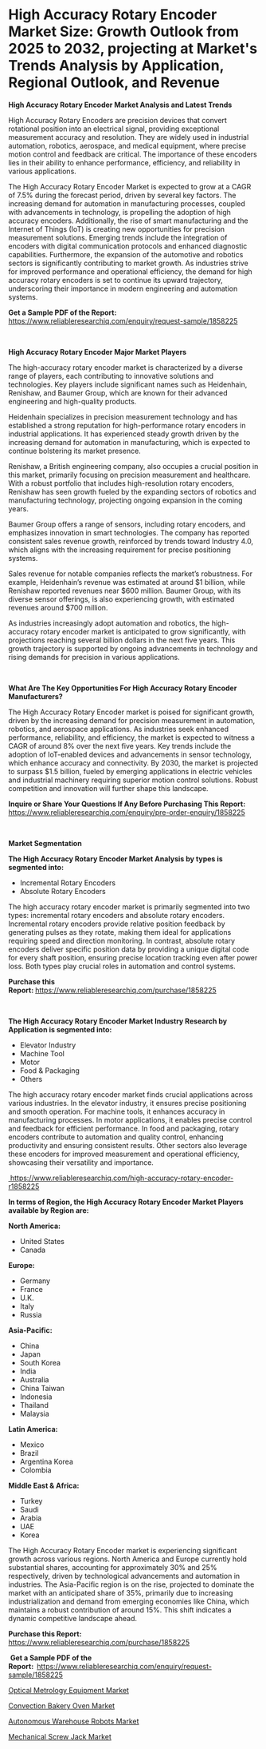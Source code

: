 <p><h1>High Accuracy Rotary Encoder Market Size: Growth Outlook from 2025 to 2032, projecting at Market's Trends Analysis by Application, Regional Outlook, and Revenue</h1></p><p><strong>High Accuracy Rotary Encoder Market Analysis and Latest Trends</strong></p>
<p><p>High Accuracy Rotary Encoders are precision devices that convert rotational position into an electrical signal, providing exceptional measurement accuracy and resolution. They are widely used in industrial automation, robotics, aerospace, and medical equipment, where precise motion control and feedback are critical. The importance of these encoders lies in their ability to enhance performance, efficiency, and reliability in various applications.</p><p>The High Accuracy Rotary Encoder Market is expected to grow at a CAGR of 7.5% during the forecast period, driven by several key factors. The increasing demand for automation in manufacturing processes, coupled with advancements in technology, is propelling the adoption of high accuracy encoders. Additionally, the rise of smart manufacturing and the Internet of Things (IoT) is creating new opportunities for precision measurement solutions. Emerging trends include the integration of encoders with digital communication protocols and enhanced diagnostic capabilities. Furthermore, the expansion of the automotive and robotics sectors is significantly contributing to market growth. As industries strive for improved performance and operational efficiency, the demand for high accuracy rotary encoders is set to continue its upward trajectory, underscoring their importance in modern engineering and automation systems.</p></p>
<p><strong>Get a Sample PDF of the Report:&nbsp;</strong> <a href="https://www.reliableresearchiq.com/enquiry/request-sample/1858225?utm_campaign=1870&utm_medium=2&utm_source=Github&utm_content=ia&utm_term=22022025&utm_id=high-accuracy-rotary-encoder">https://www.reliableresearchiq.com/enquiry/request-sample/1858225</a></p>
<p>&nbsp;</p>
<p><strong>High Accuracy Rotary Encoder Major Market Players</strong></p>
<p><p>The high-accuracy rotary encoder market is characterized by a diverse range of players, each contributing to innovative solutions and technologies. Key players include significant names such as Heidenhain, Renishaw, and Baumer Group, which are known for their advanced engineering and high-quality products.</p><p>Heidenhain specializes in precision measurement technology and has established a strong reputation for high-performance rotary encoders in industrial applications. It has experienced steady growth driven by the increasing demand for automation in manufacturing, which is expected to continue bolstering its market presence.</p><p>Renishaw, a British engineering company, also occupies a crucial position in this market, primarily focusing on precision measurement and healthcare. With a robust portfolio that includes high-resolution rotary encoders, Renishaw has seen growth fueled by the expanding sectors of robotics and manufacturing technology, projecting ongoing expansion in the coming years.</p><p>Baumer Group offers a range of sensors, including rotary encoders, and emphasizes innovation in smart technologies. The company has reported consistent sales revenue growth, reinforced by trends toward Industry 4.0, which aligns with the increasing requirement for precise positioning systems.</p><p>Sales revenue for notable companies reflects the market’s robustness. For example, Heidenhain’s revenue was estimated at around $1 billion, while Renishaw reported revenues near $600 million. Baumer Group, with its diverse sensor offerings, is also experiencing growth, with estimated revenues around $700 million.</p><p>As industries increasingly adopt automation and robotics, the high-accuracy rotary encoder market is anticipated to grow significantly, with projections reaching several billion dollars in the next five years. This growth trajectory is supported by ongoing advancements in technology and rising demands for precision in various applications.</p></p>
<p>&nbsp;</p>
<p><strong>What Are The Key Opportunities For High Accuracy Rotary Encoder Manufacturers?</strong></p>
<p><p>The High Accuracy Rotary Encoder market is poised for significant growth, driven by the increasing demand for precision measurement in automation, robotics, and aerospace applications. As industries seek enhanced performance, reliability, and efficiency, the market is expected to witness a CAGR of around 8% over the next five years. Key trends include the adoption of IoT-enabled devices and advancements in sensor technology, which enhance accuracy and connectivity. By 2030, the market is projected to surpass $1.5 billion, fueled by emerging applications in electric vehicles and industrial machinery requiring superior motion control solutions. Robust competition and innovation will further shape this landscape.</p></p>
<p><strong>Inquire or Share Your Questions If Any Before Purchasing This Report:</strong> <a href="https://www.reliableresearchiq.com/enquiry/pre-order-enquiry/1858225?utm_campaign=1870&utm_medium=2&utm_source=Github&utm_content=ia&utm_term=22022025&utm_id=high-accuracy-rotary-encoder">https://www.reliableresearchiq.com/enquiry/pre-order-enquiry/1858225</a></p>
<p>&nbsp;</p>
<p><strong>Market Segmentation</strong></p>
<p><strong>The High Accuracy Rotary Encoder Market Analysis by types is segmented into:</strong></p>
<p><ul><li>Incremental Rotary Encoders</li><li>Absolute Rotary Encoders</li></ul></p>
<p><p>The high accuracy rotary encoder market is primarily segmented into two types: incremental rotary encoders and absolute rotary encoders. Incremental rotary encoders provide relative position feedback by generating pulses as they rotate, making them ideal for applications requiring speed and direction monitoring. In contrast, absolute rotary encoders deliver specific position data by providing a unique digital code for every shaft position, ensuring precise location tracking even after power loss. Both types play crucial roles in automation and control systems.</p></p>
<p><strong>Purchase this Report:&nbsp;</strong><a href="https://www.reliableresearchiq.com/purchase/1858225?utm_campaign=1870&utm_medium=2&utm_source=Github&utm_content=ia&utm_term=22022025&utm_id=high-accuracy-rotary-encoder">https://www.reliableresearchiq.com/purchase/1858225</a></p>
<p>&nbsp;</p>
<p><strong>The High Accuracy Rotary Encoder Market Industry Research by Application is segmented into:</strong></p>
<p><ul><li>Elevator Industry</li><li>Machine Tool</li><li>Motor</li><li>Food & Packaging</li><li>Others</li></ul></p>
<p><p>The high accuracy rotary encoder market finds crucial applications across various industries. In the elevator industry, it ensures precise positioning and smooth operation. For machine tools, it enhances accuracy in manufacturing processes. In motor applications, it enables precise control and feedback for efficient performance. In food and packaging, rotary encoders contribute to automation and quality control, enhancing productivity and ensuring consistent results. Other sectors also leverage these encoders for improved measurement and operational efficiency, showcasing their versatility and importance.</p></p>
<p><a href="https://www.reliableresearchiq.com/high-accuracy-rotary-encoder-r1858225?utm_campaign=1870&utm_medium=2&utm_source=Github&utm_content=ia&utm_term=22022025&utm_id=high-accuracy-rotary-encoder">&nbsp;https://www.reliableresearchiq.com/high-accuracy-rotary-encoder-r1858225</a></p>
<p><strong>In terms of Region, the High Accuracy Rotary Encoder Market Players available by Region are:</strong></p>
<p>
    <p> <strong> North America: </strong>
        <ul>
            <li>United States</li>
            <li>Canada</li>
        </ul>
        </p> 
    <p> <strong> Europe: </strong>
        <ul>
            <li>Germany</li>
            <li>France</li>
            <li>U.K.</li>
            <li>Italy</li>
            <li>Russia</li>
        </ul>
        </p> 
    <p> <strong> Asia-Pacific: </strong>
        <ul>
            <li>China</li>
            <li>Japan</li>
            <li>South Korea</li>
            <li>India</li>
            <li>Australia</li>
            <li>China Taiwan</li>
            <li>Indonesia</li>
            <li>Thailand</li>
            <li>Malaysia</li>
        </ul>
        </p> 
    <p> <strong> Latin America: </strong>
        <ul>
            <li>Mexico</li>
            <li>Brazil</li>
            <li>Argentina Korea</li>
            <li>Colombia</li>
        </ul>
        </p> 
    <p> <strong> Middle East & Africa: </strong>
        <ul>
            <li>Turkey</li>
            <li>Saudi</li>
            <li>Arabia</li>
            <li>UAE</li>
            <li>Korea</li>
        </ul>
    </p>
    </p>
<p><p>The High Accuracy Rotary Encoder market is experiencing significant growth across various regions. North America and Europe currently hold substantial shares, accounting for approximately 30% and 25% respectively, driven by technological advancements and automation in industries. The Asia-Pacific region is on the rise, projected to dominate the market with an anticipated share of 35%, primarily due to increasing industrialization and demand from emerging economies like China, which maintains a robust contribution of around 15%. This shift indicates a dynamic competitive landscape ahead.</p></p>
<p><strong>Purchase this Report: </strong><a href="https://www.reliableresearchiq.com/purchase/1858225?utm_campaign=1870&utm_medium=2&utm_source=Github&utm_content=ia&utm_term=22022025&utm_id=high-accuracy-rotary-encoder">https://www.reliableresearchiq.com/purchase/1858225</a></p>
<p>&nbsp;<strong>Get a Sample PDF of the Report:&nbsp;&nbsp;</strong><a href="https://www.reliableresearchiq.com/enquiry/request-sample/1858225?utm_campaign=1870&utm_medium=2&utm_source=Github&utm_content=ia&utm_term=22022025&utm_id=high-accuracy-rotary-encoder">https://www.reliableresearchiq.com/enquiry/request-sample/1858225</a></p>
<p><strong></strong></p>
<p><p><a href="https://github.com/braisykhwezi/Market-Research-Report-List-1/blob/main/optical-metrology-equipment-market.md?utm_campaign=1870&utm_medium=2&utm_source=Github&utm_content=ia&utm_term=22022025&utm_id=high-accuracy-rotary-encoder">Optical Metrology Equipment Market</a></p><p><a href="https://github.com/marteionun0/Market-Research-Report-List-1/blob/main/convection-bakery-oven-market.md?utm_campaign=1870&utm_medium=2&utm_source=Github&utm_content=ia&utm_term=22022025&utm_id=high-accuracy-rotary-encoder">Convection Bakery Oven Market</a></p><p><a href="https://github.com/radolavrish/Market-Research-Report-List-1/blob/main/autonomous-warehouse-robots-market.md?utm_campaign=1870&utm_medium=2&utm_source=Github&utm_content=ia&utm_term=22022025&utm_id=high-accuracy-rotary-encoder">Autonomous Warehouse Robots Market</a></p><p><a href="https://github.com/cortswiltscw/Market-Research-Report-List-1/blob/main/mechanical-screw-jack-market.md?utm_campaign=1870&utm_medium=2&utm_source=Github&utm_content=ia&utm_term=22022025&utm_id=high-accuracy-rotary-encoder">Mechanical Screw Jack Market</a></p></p>